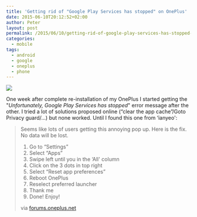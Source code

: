 ```yaml
---
title: 'Getting rid of "Google Play Services has stopped" on OnePlus'
date: 2015-06-10T20:12:52+02:00
author: Peter
layout: post
permalink: /2015/06/10/getting-rid-of-google-play-services-has-stopped-on-oneplus/
categories:
  - mobile
tags:
  - android
  - google
  - oneplus
  - phone
---
```


![](/wp-content/uploads/2015/06/Google-Play-Services-Has-Stopped.jpg)

One week after complete re-installation of my OnePlus I started getting the "_Unfortunately, Google Play Services has stopped_" error message after the other. I tried a lot of solutions proposed online (&#8220;clear the app cache&#8221;/Goto Privacy guard/&#8230;) but none worked. Until I found this one from &#8216;ianyeo':

> Seems like lots of users getting this annoying pop up. Here is the fix. No data will be lost.  
> 1. Go to &#8220;Settings&#8221;  
> 2. Select &#8220;Apps&#8221;  
> 3. Swipe left until you in the &#8216;All' column  
> 4. Click on the 3 dots in top right  
> 5. Select &#8220;Reset app preferences&#8221;  
> 6. Reboot OnePlus  
> 7. Reselect preferred launcher  
> 8. Thank me  
> 9. Done! Enjoy!
> 
> via [forums.oneplus.net](https://forums.oneplus.net/threads/found-a-fix-for-google-play-services-crashing-constantly.312830/)
